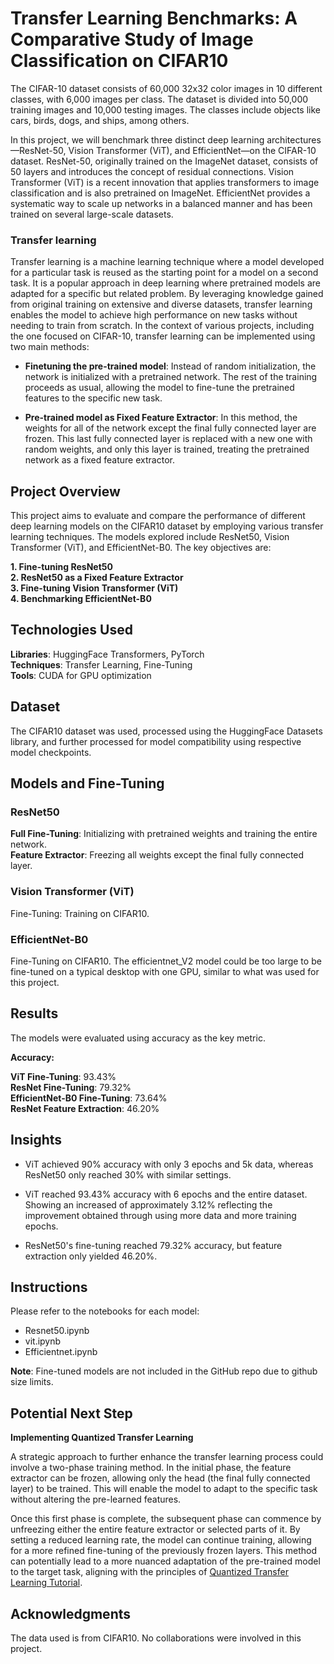 # Transfer Learning Benchmarks: A Comparative Study of Image Classification on CIFAR10 


The CIFAR-10 dataset consists of 60,000 32x32 color images in 10 different classes, with 6,000 images per class. The dataset is divided into 50,000 training images and 10,000 testing images. The classes include objects like cars, birds, dogs, and ships, among others.              

In this project, we will benchmark three distinct deep learning architectures—ResNet-50, Vision Transformer (ViT), and EfficientNet—on the CIFAR-10 dataset. ResNet-50, originally trained on the ImageNet dataset, consists of 50 layers and introduces the concept of residual connections. Vision Transformer (ViT) is a recent innovation that applies transformers to image classification and is also pretrained on ImageNet. EfficientNet provides a systematic way to scale up networks in a balanced manner and has been trained on several large-scale datasets.             

### Transfer learning         

Transfer learning is a machine learning technique where a model developed for a particular task is reused as the starting point for a model on a second task. It is a popular approach in deep learning where pretrained models are adapted for a specific but related problem. By leveraging knowledge gained from original training on extensive and diverse datasets, transfer learning enables the model to achieve high performance on new tasks without needing to train from scratch. In the context of various projects, including the one focused on CIFAR-10, transfer learning can be implemented using two main methods:

- **Finetuning the pre-trained model**: Instead of random initialization, the network is initialized with a pretrained network. The rest of the training proceeds as usual, allowing the model to fine-tune the pretrained features to the specific new task.              

- **Pre-trained model as Fixed Feature Extractor**: In this method, the weights for all of the network except the final fully connected layer are frozen. This last fully connected layer is replaced with a new one with random weights, and only this layer is trained, treating the pretrained network as a fixed feature extractor.              


## Project Overview

This project aims to evaluate and compare the performance of different deep learning models on the CIFAR10 dataset by employing various transfer learning techniques. The models explored include ResNet50, Vision Transformer (ViT), and EfficientNet-B0. The key objectives are:                


**1. Fine-tuning ResNet50**        
**2. ResNet50 as a Fixed Feature Extractor**                
**3. Fine-tuning Vision Transformer (ViT)**             
**4. Benchmarking EfficientNet-B0**                


## Technologies Used

**Libraries**: HuggingFace Transformers, PyTorch             
**Techniques**: Transfer Learning, Fine-Tuning               
**Tools**: CUDA for GPU optimization                   

## Dataset       

The CIFAR10 dataset was used, processed using the HuggingFace Datasets library, and further processed for model compatibility using respective model checkpoints.

## Models and Fine-Tuning           

### ResNet50       

**Full Fine-Tuning**: Initializing with pretrained weights and training the entire network.            
**Feature Extractor**: Freezing all weights except the final fully connected layer.

### Vision Transformer (ViT) 

Fine-Tuning: Training on CIFAR10.

### EfficientNet-B0

Fine-Tuning on CIFAR10. The efficientnet_V2 model could be too large to be fine-tuned on a typical desktop with one GPU, similar to what was used for this project. 


## Results

The models were evaluated using accuracy as the key metric.

**Accuracy:**            

**ViT Fine-Tuning**: 93.43%                
**ResNet Fine-Tuning**: 79.32%     
**EfficientNet-B0 Fine-Tuning**: 73.64%          
**ResNet Feature Extraction**: 46.20%              


## Insights

- ViT achieved 90% accuracy with only 3 epochs and 5k data, whereas ResNet50 only reached 30% with similar settings.          
- ViT reached  93.43% accuracy with 6 epochs and the entire dataset. Showing an increased of approximately 3.12% reflecting the improvement obtained through using more data and more training epochs.

- ResNet50's fine-tuning reached 79.32% accuracy, but feature extraction only yielded 46.20%.       


## Instructions


Please refer to the notebooks for each model:
         
- Resnet50.ipynb            
- vit.ipynb      
- Efficientnet.ipynb         

**Note**: Fine-tuned models are not included in the GitHub repo due to github size limits.


## Potential Next Step

**Implementing Quantized Transfer Learning**

A strategic approach to further enhance the transfer learning process could involve a two-phase training method. In the initial phase, the feature extractor can be frozen, allowing only the head (the final fully connected layer) to be trained. This will enable the model to adapt to the specific task without altering the pre-learned features.           

Once this first phase is complete, the subsequent phase can commence by unfreezing either the entire feature extractor or selected parts of it. By setting a reduced learning rate, the model can continue training, allowing for a more refined fine-tuning of the previously frozen layers. This method can potentially lead to a more nuanced adaptation of the pre-trained model to the target task, aligning with the principles of [Quantized Transfer Learning Tutorial](https://pytorch.org/tutorials/intermediate/quantized_transfer_learning_tutorial.html).

## Acknowledgments

The data used is from CIFAR10. No collaborations were involved in this project.